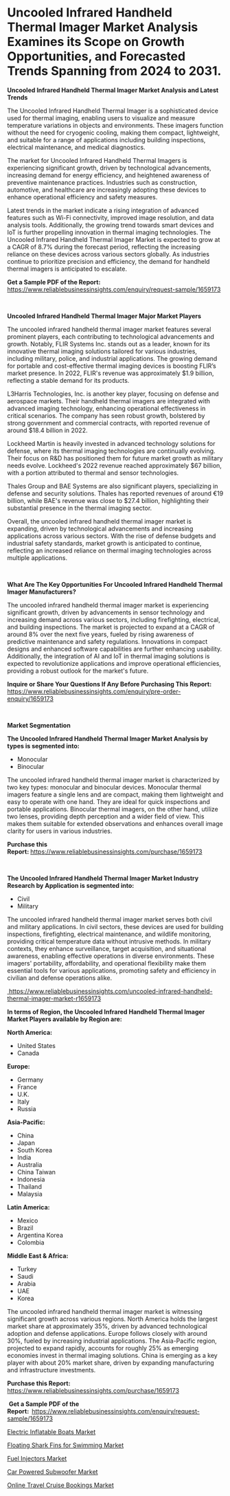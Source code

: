 <p><h1>Uncooled Infrared Handheld Thermal Imager Market Analysis Examines its Scope on Growth Opportunities, and Forecasted Trends Spanning from 2024 to 2031.</h1></p><p><strong>Uncooled Infrared Handheld Thermal Imager Market Analysis and Latest Trends</strong></p>
<p><p>The Uncooled Infrared Handheld Thermal Imager is a sophisticated device used for thermal imaging, enabling users to visualize and measure temperature variations in objects and environments. These imagers function without the need for cryogenic cooling, making them compact, lightweight, and suitable for a range of applications including building inspections, electrical maintenance, and medical diagnostics.</p><p>The market for Uncooled Infrared Handheld Thermal Imagers is experiencing significant growth, driven by technological advancements, increasing demand for energy efficiency, and heightened awareness of preventive maintenance practices. Industries such as construction, automotive, and healthcare are increasingly adopting these devices to enhance operational efficiency and safety measures.</p><p>Latest trends in the market indicate a rising integration of advanced features such as Wi-Fi connectivity, improved image resolution, and data analysis tools. Additionally, the growing trend towards smart devices and IoT is further propelling innovation in thermal imaging technologies. The Uncooled Infrared Handheld Thermal Imager Market is expected to grow at a CAGR of 8.7% during the forecast period, reflecting the increasing reliance on these devices across various sectors globally. As industries continue to prioritize precision and efficiency, the demand for handheld thermal imagers is anticipated to escalate.</p></p>
<p><strong>Get a Sample PDF of the Report:&nbsp;</strong> <a href="https://www.reliablebusinessinsights.com/enquiry/request-sample/1659173?utm_campaign=75&utm_medium=2&utm_source=Github&utm_content=ia&utm_term=09122024&utm_id=uncooled-infrared-handheld-thermal-imager">https://www.reliablebusinessinsights.com/enquiry/request-sample/1659173</a></p>
<p>&nbsp;</p>
<p><strong>Uncooled Infrared Handheld Thermal Imager Major Market Players</strong></p>
<p><p>The uncooled infrared handheld thermal imager market features several prominent players, each contributing to technological advancements and growth. Notably, FLIR Systems Inc. stands out as a leader, known for its innovative thermal imaging solutions tailored for various industries, including military, police, and industrial applications. The growing demand for portable and cost-effective thermal imaging devices is boosting FLIR’s market presence. In 2022, FLIR's revenue was approximately $1.9 billion, reflecting a stable demand for its products.</p><p>L3Harris Technologies, Inc. is another key player, focusing on defense and aerospace markets. Their handheld thermal imagers are integrated with advanced imaging technology, enhancing operational effectiveness in critical scenarios. The company has seen robust growth, bolstered by strong government and commercial contracts, with reported revenue of around $18.4 billion in 2022.</p><p>Lockheed Martin is heavily invested in advanced technology solutions for defense, where its thermal imaging technologies are continually evolving. Their focus on R&D has positioned them for future market growth as military needs evolve. Lockheed's 2022 revenue reached approximately $67 billion, with a portion attributed to thermal and sensor technologies.</p><p>Thales Group and BAE Systems are also significant players, specializing in defense and security solutions. Thales has reported revenues of around €19 billion, while BAE's revenue was close to $27.4 billion, highlighting their substantial presence in the thermal imaging sector.</p><p>Overall, the uncooled infrared handheld thermal imager market is expanding, driven by technological advancements and increasing applications across various sectors. With the rise of defense budgets and industrial safety standards, market growth is anticipated to continue, reflecting an increased reliance on thermal imaging technologies across multiple applications.</p></p>
<p>&nbsp;</p>
<p><strong>What Are The Key Opportunities For Uncooled Infrared Handheld Thermal Imager Manufacturers?</strong></p>
<p><p>The uncooled infrared handheld thermal imager market is experiencing significant growth, driven by advancements in sensor technology and increasing demand across various sectors, including firefighting, electrical, and building inspections. The market is projected to expand at a CAGR of around 8% over the next five years, fueled by rising awareness of predictive maintenance and safety regulations. Innovations in compact designs and enhanced software capabilities are further enhancing usability. Additionally, the integration of AI and IoT in thermal imaging solutions is expected to revolutionize applications and improve operational efficiencies, providing a robust outlook for the market's future.</p></p>
<p><strong>Inquire or Share Your Questions If Any Before Purchasing This Report:</strong> <a href="https://www.reliablebusinessinsights.com/enquiry/pre-order-enquiry/1659173?utm_campaign=75&utm_medium=2&utm_source=Github&utm_content=ia&utm_term=09122024&utm_id=uncooled-infrared-handheld-thermal-imager">https://www.reliablebusinessinsights.com/enquiry/pre-order-enquiry/1659173</a></p>
<p>&nbsp;</p>
<p><strong>Market Segmentation</strong></p>
<p><strong>The Uncooled Infrared Handheld Thermal Imager Market Analysis by types is segmented into:</strong></p>
<p><ul><li>Monocular</li><li>Binocular</li></ul></p>
<p><p>The uncooled infrared handheld thermal imager market is characterized by two key types: monocular and binocular devices. Monocular thermal imagers feature a single lens and are compact, making them lightweight and easy to operate with one hand. They are ideal for quick inspections and portable applications. Binocular thermal imagers, on the other hand, utilize two lenses, providing depth perception and a wider field of view. This makes them suitable for extended observations and enhances overall image clarity for users in various industries.</p></p>
<p><strong>Purchase this Report:&nbsp;</strong><a href="https://www.reliablebusinessinsights.com/purchase/1659173?utm_campaign=75&utm_medium=2&utm_source=Github&utm_content=ia&utm_term=09122024&utm_id=uncooled-infrared-handheld-thermal-imager">https://www.reliablebusinessinsights.com/purchase/1659173</a></p>
<p>&nbsp;</p>
<p><strong>The Uncooled Infrared Handheld Thermal Imager Market Industry Research by Application is segmented into:</strong></p>
<p><ul><li>Civil</li><li>Military</li></ul></p>
<p><p>The uncooled infrared handheld thermal imager market serves both civil and military applications. In civil sectors, these devices are used for building inspections, firefighting, electrical maintenance, and wildlife monitoring, providing critical temperature data without intrusive methods. In military contexts, they enhance surveillance, target acquisition, and situational awareness, enabling effective operations in diverse environments. These imagers' portability, affordability, and operational flexibility make them essential tools for various applications, promoting safety and efficiency in civilian and defense operations alike.</p></p>
<p><a href="https://www.reliablebusinessinsights.com/uncooled-infrared-handheld-thermal-imager-market-r1659173?utm_campaign=75&utm_medium=2&utm_source=Github&utm_content=ia&utm_term=09122024&utm_id=uncooled-infrared-handheld-thermal-imager">&nbsp;https://www.reliablebusinessinsights.com/uncooled-infrared-handheld-thermal-imager-market-r1659173</a></p>
<p><strong>In terms of Region, the Uncooled Infrared Handheld Thermal Imager Market Players available by Region are:</strong></p>
<p>
    <p> <strong> North America: </strong>
        <ul>
            <li>United States</li>
            <li>Canada</li>
        </ul>
        </p> 
    <p> <strong> Europe: </strong>
        <ul>
            <li>Germany</li>
            <li>France</li>
            <li>U.K.</li>
            <li>Italy</li>
            <li>Russia</li>
        </ul>
        </p> 
    <p> <strong> Asia-Pacific: </strong>
        <ul>
            <li>China</li>
            <li>Japan</li>
            <li>South Korea</li>
            <li>India</li>
            <li>Australia</li>
            <li>China Taiwan</li>
            <li>Indonesia</li>
            <li>Thailand</li>
            <li>Malaysia</li>
        </ul>
        </p> 
    <p> <strong> Latin America: </strong>
        <ul>
            <li>Mexico</li>
            <li>Brazil</li>
            <li>Argentina Korea</li>
            <li>Colombia</li>
        </ul>
        </p> 
    <p> <strong> Middle East & Africa: </strong>
        <ul>
            <li>Turkey</li>
            <li>Saudi</li>
            <li>Arabia</li>
            <li>UAE</li>
            <li>Korea</li>
        </ul>
    </p>
    </p>
<p><p>The uncooled infrared handheld thermal imager market is witnessing significant growth across various regions. North America holds the largest market share at approximately 35%, driven by advanced technological adoption and defense applications. Europe follows closely with around 30%, fueled by increasing industrial applications. The Asia-Pacific region, projected to expand rapidly, accounts for roughly 25% as emerging economies invest in thermal imaging solutions. China is emerging as a key player with about 20% market share, driven by expanding manufacturing and infrastructure investments.</p></p>
<p><strong>Purchase this Report: </strong><a href="https://www.reliablebusinessinsights.com/purchase/1659173?utm_campaign=75&utm_medium=2&utm_source=Github&utm_content=ia&utm_term=09122024&utm_id=uncooled-infrared-handheld-thermal-imager">https://www.reliablebusinessinsights.com/purchase/1659173</a></p>
<p>&nbsp;<strong>Get a Sample PDF of the Report:&nbsp;&nbsp;</strong><a href="https://www.reliablebusinessinsights.com/enquiry/request-sample/1659173?utm_campaign=75&utm_medium=2&utm_source=Github&utm_content=ia&utm_term=09122024&utm_id=uncooled-infrared-handheld-thermal-imager">https://www.reliablebusinessinsights.com/enquiry/request-sample/1659173</a></p>
<p><strong></strong></p>
<p><p><a href="https://www.linkedin.com/pulse/future-revenue-growth-electric-inflatable-boats-market-projected-fhgne?utm_campaign=75&utm_medium=2&utm_source=Github&utm_content=ia&utm_term=09122024&utm_id=uncooled-infrared-handheld-thermal-imager">Electric Inflatable Boats Market</a></p><p><a href="https://github.com/shondapmbau/Market-Research-Report-List-1/blob/main/floating-shark-fins-for-swimming-market.md?utm_campaign=75&utm_medium=2&utm_source=Github&utm_content=ia&utm_term=09122024&utm_id=uncooled-infrared-handheld-thermal-imager">Floating Shark Fins for Swimming Market</a></p><p><a href="https://www.linkedin.com/pulse/decoding-fuel-injectors-market-dynamics-strategic-imperatives-wnv9e?utm_campaign=75&utm_medium=2&utm_source=Github&utm_content=ia&utm_term=09122024&utm_id=uncooled-infrared-handheld-thermal-imager">Fuel Injectors Market</a></p><p><a href="https://www.linkedin.com/pulse/insightful-car-powered-subwoofer-market-report-swot-analysis-ngj1e?utm_campaign=75&utm_medium=2&utm_source=Github&utm_content=ia&utm_term=09122024&utm_id=uncooled-infrared-handheld-thermal-imager">Car Powered Subwoofer Market</a></p><p><a href="https://github.com/skerretflossie9297/Market-Research-Report-List-1/blob/main/online-travel-cruise-bookings-market.md?utm_campaign=75&utm_medium=2&utm_source=Github&utm_content=ia&utm_term=09122024&utm_id=uncooled-infrared-handheld-thermal-imager">Online Travel Cruise Bookings Market</a></p></p>
